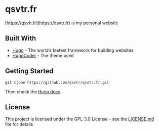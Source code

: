 # qsvtr.fr
[https://qsvtr.fr](https://qsvtr.fr) is my personal website

## Built With
* [Hugo](https://gohugo.io) - The world’s fastest framework for building websites
* [HugoCoder](https://github.com/luizdepra/hugo-coder/) - The theme used

## Getting Started
```
git clone https://github.com/qsvtr/qsvtr.fr.git
```
Then check the [Hugo docs](https://gohugo.io/documentation/)
## License

This project is licensed under the GPL-3.0 License - see the [LICENSE.md](LICENSE.md) file for details

